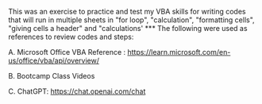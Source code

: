 This was an exercise to practice and test my VBA skills for writing codes that will run in multiple sheets in "for loop", "calculation", "formatting cells", "giving cells a header" and "calculations' *** The following were used as references to review codes and steps:

A. Microsoft Office VBA Reference : https://learn.microsoft.com/en-us/office/vba/api/overview/

B. Bootcamp Class Videos

C. ChatGPT: https://chat.openai.com/chat
